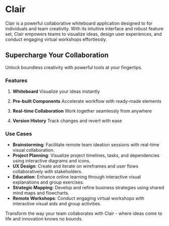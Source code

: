 # Clair

Clair is a powerful collaborative whiteboard application designed to for individuals and team creativity. With its intuitive interface and robust feature set, Clair empowers teams to visualize ideas, design user experiences, and conduct engaging virtual workshops effortlessly.

## Supercharge Your Collaboration

Unlock boundless creativity with powerful tools at your fingertips.

### Features

1. **Whiteboard**
   Visualize your ideas instantly

2. **Pre-built Components**
   Accelerate workflow with ready-made elements

3. **Real-time Collaboration**
   Work together seamlessly from anywhere

4. **Version History**
   Track changes and revert with ease

### Use Cases

- **Brainstorming**: Facilitate remote team ideation sessions with real-time visual collaboration.
- **Project Planning**: Visualize project timelines, tasks, and dependencies using interactive diagrams and icons.
- **UX Design**: Create and iterate on wireframes and user flows collaboratively with stakeholders.
- **Education**: Enhance online learning through interactive visual explanations and group exercises.
- **Strategic Mapping**: Develop and refine business strategies using shared mind maps and flowcharts.
- **Remote Workshops**: Conduct engaging virtual workshops with interactive visual aids and group activities.

Transform the way your team collaborates with Clair - where ideas come to life and innovation knows no bounds.
